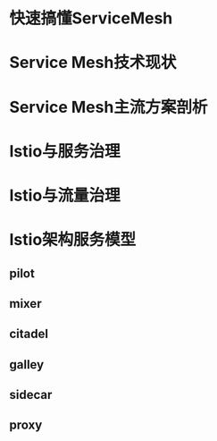 

# 快速搞懂ServiceMesh
# Service Mesh技术现状
# Service Mesh主流方案剖析
# Istio与服务治理
# Istio与流量治理
# Istio架构服务模型
## pilot
## mixer
## citadel
## galley
## sidecar
## proxy